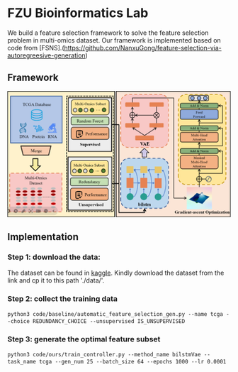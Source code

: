 # FZU Bioinformatics Lab
We build a feature selection framework to solve the feature selection problem in multi-omics dataset. Our framework is implemented based on code from [FSNS].(https://github.com/NanxuGong/feature-selection-via-autoregreesive-generation)
## Framework
![framework](image/framework.png)
## Implementation
### Step 1: download the data: 
The dataset can be found in [kaggle](https://www.kaggle.com/datasets/userfzuczy/tcga-multi-omics).
Kindly download the dataset from the link and cp it to this path './data/'.


### Step 2: collect the training data
```
python3 code/baseline/automatic_feature_selection_gen.py --name tcga --choice REDUNDANCY_CHOICE --unsupervised IS_UNSUPERVISED
```
### Step 3: generate the optimal feature subset
```
python3 code/ours/train_controller.py --method_name bilstmVae --task_name tcga --gen_num 25 --batch_size 64 --epochs 1000 --lr 0.0001
```

